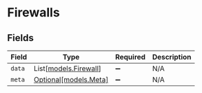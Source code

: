 # Firewalls


## Fields

| Field                                          | Type                                           | Required                                       | Description                                    |
| ---------------------------------------------- | ---------------------------------------------- | ---------------------------------------------- | ---------------------------------------------- |
| `data`                                         | List[[models.Firewall](../models/firewall.md)] | :heavy_minus_sign:                             | N/A                                            |
| `meta`                                         | [Optional[models.Meta]](../models/meta.md)     | :heavy_minus_sign:                             | N/A                                            |